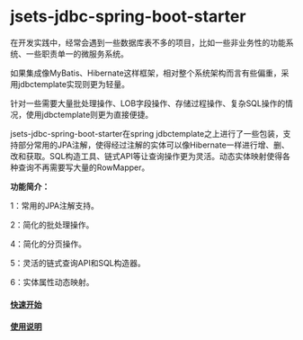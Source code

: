 # jsets-jdbc-spring-boot-starter

在开发实践中，经常会遇到一些数据库表不多的项目，比如一些非业务性的功能系统、一些职责单一的微服务系统。

如果集成像MyBatis、Hibernate这样框架，相对整个系统架构而言有些偏重，采用jdbctemplate实现则更为轻量。

针对一些需要大量批处理操作、LOB字段操作、存储过程操作、复杂SQL操作的情况，使用jdbctemplate则更为直接便捷。

jsets-jdbc-spring-boot-starter在spring jdbctemplate之上进行了一些包装，支持部分常用的JPA注解，使得经过注解的实体可以像Hibernate一样进行增、删、改和获取。SQL构造工具、链式API等让查询操作更为灵活。动态实体映射使得各种查询不再需要写大量的RowMapper。



**功能简介：**

1：常用的JPA注解支持。

2：简化的批处理操作。

4：简化的分页操作。

5：灵活的链式查询API和SQL构造器。

6：实体属性动态映射。

#### [快速开始](https://github.com/wj596/jsets-jdbc-spring-boot-starter/wiki/A%E3%80%81%E5%BF%AB%E9%80%9F%E5%BC%80%E5%A7%8B?_blank)

#### [使用说明](https://github.com/wj596/jsets-jdbc-spring-boot-starter/wiki?_blank)

